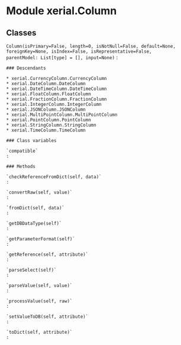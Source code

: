 Module xerial.Column
====================

Classes
-------

`Column(isPrimary=False, length=0, isNotNull=False, default=None, foreignKey=None, isIndex=False, isRepresentative=False, parentModel: List[type] = [], input=None)`
:   

    ### Descendants

    * xerial.CurrencyColumn.CurrencyColumn
    * xerial.DateColumn.DateColumn
    * xerial.DateTimeColumn.DateTimeColumn
    * xerial.FloatColumn.FloatColumn
    * xerial.FractionColumn.FractionColumn
    * xerial.IntegerColumn.IntegerColumn
    * xerial.JSONColumn.JSONColumn
    * xerial.MultiPointColumn.MultiPointColumn
    * xerial.PointColumn.PointColumn
    * xerial.StringColumn.StringColumn
    * xerial.TimeColumn.TimeColumn

    ### Class variables

    `compatible`
    :

    ### Methods

    `checkReferenceFromDict(self, data)`
    :

    `convertRaw(self, value)`
    :

    `fromDict(self, data)`
    :

    `getDBDataType(self)`
    :

    `getParameterFormat(self)`
    :

    `getReference(self, attribute)`
    :

    `parseSelect(self)`
    :

    `parseValue(self, value)`
    :

    `processValue(self, raw)`
    :

    `setValueToDB(self, attribute)`
    :

    `toDict(self, attribute)`
    :